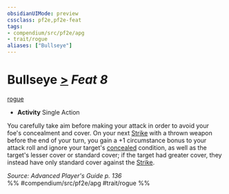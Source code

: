 ```yaml
---
obsidianUIMode: preview
cssclass: pf2e,pf2e-feat
tags:
- compendium/src/pf2e/apg
- trait/rogue
aliases: ["Bullseye"]
---
```

# Bullseye  [>](../../rules/core-rulebook/chapter-9-playing-the-game.md#Actions "Single Action") *Feat 8*  
[rogue](../../rules/traits/rogue.md)  

- **Activity** Single Action

You carefully take aim before making your attack in order to avoid your foe's concealment and cover. On your next [Strike](../../rules/actions/strike.md) with a thrown weapon before the end of your turn, you gain a +1 circumstance bonus to your attack roll and ignore your target's [concealed](../../rules/conditions.md#Concealed) condition, as well as the target's lesser cover or standard cover; if the target had greater cover, they instead have only standard cover against the [Strike](../../rules/actions/strike.md).

*Source: Advanced Player's Guide p. 136*  
%% #compendium/src/pf2e/apg #trait/rogue %%